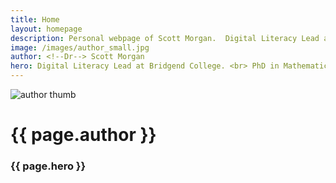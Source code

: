 ```yaml
---
title: Home
layout: homepage
description: Personal webpage of Scott Morgan.  Digital Literacy Lead at Bridgend College. Mathematics PhD. Interested in education, coding and all things tech.
image: /images/author_small.jpg
author: <!--Dr--> Scott Morgan
hero: Digital Literacy Lead at Bridgend College. <br> PhD in Mathematics. <br> Interested in education, coding and all things tech.
---
```


<img src="{{ page.image }}" alt="author thumb" class="dot">
<h1>{{ page.author }}</h1>
<h3>{{ page.hero }}</h3>
